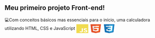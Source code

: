 ## Meu primeiro projeto Front-end!

💻Com conceitos básicos mas essenciais para o início, uma calculadora utilizando HTML, CSS e JavaScript
<img align="center" alt="Eve-Js" height="30" width="40" src="https://raw.githubusercontent.com/devicons/devicon/master/icons/javascript/javascript-plain.svg">
<img align="center" alt="Eve-HTML" height="30" width="40" src="https://raw.githubusercontent.com/devicons/devicon/master/icons/html5/html5-original.svg">
<img align="center" alt="Eve-CSS" height="30" width="40" src="https://raw.githubusercontent.com/devicons/devicon/master/icons/css3/css3-original.svg">